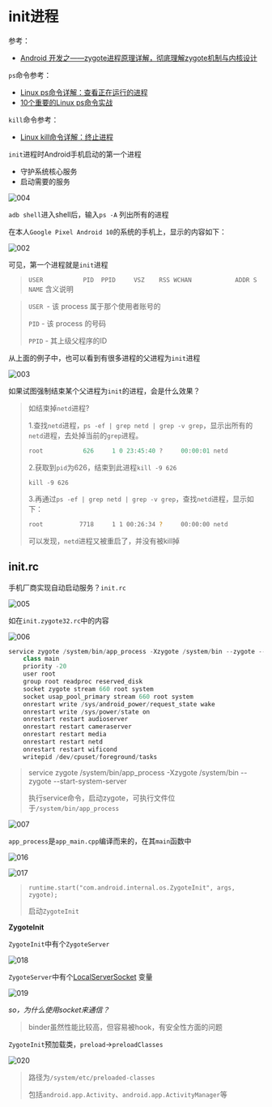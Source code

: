 # init进程

参考：

+ [Android 开发之——zygote进程原理详解，彻底理解zygote机制与内核设计](https://www.bilibili.com/video/BV1Z5411H7Gq?p=1&vd_source=308fc9b57cdc925a463da02262234ff6)



`ps`命令参考：

+ [Linux ps命令详解：查看正在运行的进程](http://c.biancheng.net/view/1062.html)
+ [10个重要的Linux ps命令实战](https://linux.cn/article-4743-1.html)



`kill`命令参考：

+ [Linux kill命令详解：终止进程](http://c.biancheng.net/view/1068.html)



`init`进程时Android手机启动的第一个进程

+ 守护系统核心服务
+ 启动需要的服务

![004](https://github.com/winfredzen/Android-Basic/blob/master/Framework/images/004.png)



`adb shell`进入shell后，输入`ps -A` 列出所有的进程

在本人`Google Pixel Android 10`的系统的手机上，显示的内容如下：

![002](https://github.com/winfredzen/Android-Basic/blob/master/Framework/images/002.png)

可见，第一个进程就是`init`进程

> `USER           PID  PPID     VSZ    RSS WCHAN            ADDR S NAME` 含义说明

> `USER `- 该 process 属于那个使用者账号的
>
> `PID`  - 该 process 的号码
>
> `PPID`  - 其上级父程序的ID



从上面的例子中，也可以看到有很多进程的父进程为`init`进程

![003](https://github.com/winfredzen/Android-Basic/blob/master/Framework/images/003.png)



如果试图强制结束某个父进程为`init`的进程，会是什么效果？

> 如结束掉`netd`进程?
>
> 1.查找`netd`进程，`ps -ef | grep netd | grep -v grep`，显示出所有的`netd`进程，去处掉当前的`grep`进程。
>
> ```java
> root           626     1 0 23:45:40 ?     00:00:01 netd
> ```
>
> 2.获取到`pid`为626，结束到此进程`kill -9 626`
>
> ```shell
> kill -9 626
> ```
>
> 3.再通过`ps -ef | grep netd | grep -v grep`，查找`netd`进程，显示如下：
>
> ```sh
> root          7718     1 1 00:26:34 ?     00:00:00 netd
> ```
>
> 可以发现，`netd`进程又被重启了，并没有被kill掉



## init.rc

手机厂商实现自动启动服务？`init.rc`

![005](https://github.com/winfredzen/Android-Basic/blob/master/Framework/images/005.png)

如在`init.zygote32.rc`中的内容

![006](https://github.com/winfredzen/Android-Basic/blob/master/Framework/images/006.png)

```java
service zygote /system/bin/app_process -Xzygote /system/bin --zygote --start-system-server
    class main
    priority -20
    user root
    group root readproc reserved_disk
    socket zygote stream 660 root system
    socket usap_pool_primary stream 660 root system
    onrestart write /sys/android_power/request_state wake
    onrestart write /sys/power/state on
    onrestart restart audioserver
    onrestart restart cameraserver
    onrestart restart media
    onrestart restart netd
    onrestart restart wificond
    writepid /dev/cpuset/foreground/tasks
```

> service zygote /system/bin/app_process -Xzygote /system/bin --zygote --start-system-server
>
> 执行service命令，启动zygote，可执行文件位于`/system/bin/app_process`

![007](https://github.com/winfredzen/Android-Basic/blob/master/Framework/images/007.png)



`app_process`是`app_main.cpp`编译而来的，在其`main`函数中

![016](https://github.com/winfredzen/Android-Basic/blob/master/Framework/images/016.png)

![017](https://github.com/winfredzen/Android-Basic/blob/master/Framework/images/017.png)

> `runtime.start("com.android.internal.os.ZygoteInit", args, zygote);`
>
> 启动`ZygoteInit`



**ZygoteInit**

`ZygoteInit`中有个`ZygoteServer`

![018](https://github.com/winfredzen/Android-Basic/blob/master/Framework/images/018.png)



`ZygoteServer`中有个[LocalServerSocket](https://cs.android.com/android/platform/superproject/+/master:frameworks/base/core/java/android/net/LocalServerSocket.java;drc=2dbfe014f76bc8789af9f74ef42e908e0fcc39e6;l=27) 变量

![019](https://github.com/winfredzen/Android-Basic/blob/master/Framework/images/019.png)

*so，为什么使用socket来通信？*

> binder虽然性能比较高，但容易被hook，有安全性方面的问题



`ZygoteInit`预加载类，`preload`->`preloadClasses`

![020](https://github.com/winfredzen/Android-Basic/blob/master/Framework/images/020.png)

> 路径为`/system/etc/preloaded-classes`
>
> 包括`android.app.Activity`、`android.app.ActivityManager`等








